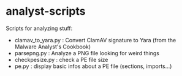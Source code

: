 # analyst-scripts

Scripts for analyzing stuff:

* clamav_to_yara.py : Convert ClamAV signature to Yara (from the Malware Analyst's Cookbook)
* parsepng.py : Analyze a PNG file looking for weird things
* checkpesize.py : check a PE file size
* pe.py : display basic infos about a PE file (sections, imports...)
